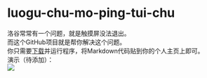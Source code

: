 # luogu-chu-mo-ping-tui-chu
洛谷常常有一个问题，就是触摸屏没法退出。  
而这个GitHub项目就是帮你解决这个问题。  
你只需要[下载](https://github.com/jyeric/luogu-chu-mo-ping-tui-chu/releases)并运行程序，将Markdown代码贴到你的个人主页上即可。  
演示（待添加）：  
![](https://i.loli.net/2019/07/06/5d20b5a10eb3871607.png)
